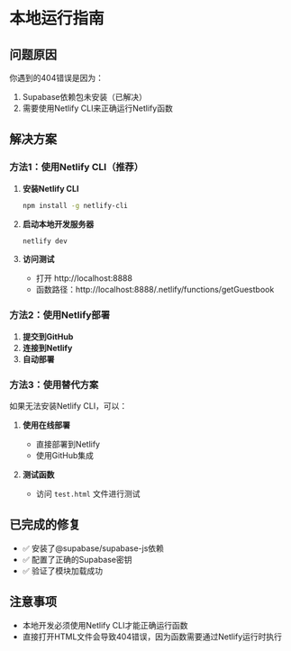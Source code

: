 # 本地运行指南

## 问题原因
你遇到的404错误是因为：
1. Supabase依赖包未安装（已解决）
2. 需要使用Netlify CLI来正确运行Netlify函数

## 解决方案

### 方法1：使用Netlify CLI（推荐）

1. **安装Netlify CLI**
   ```bash
   npm install -g netlify-cli
   ```

2. **启动本地开发服务器**
   ```bash
   netlify dev
   ```

3. **访问测试**
   - 打开 http://localhost:8888
   - 函数路径：http://localhost:8888/.netlify/functions/getGuestbook

### 方法2：使用Netlify部署

1. **提交到GitHub**
2. **连接到Netlify**
3. **自动部署**

### 方法3：使用替代方案

如果无法安装Netlify CLI，可以：

1. **使用在线部署**
   - 直接部署到Netlify
   - 使用GitHub集成

2. **测试函数**
   - 访问 `test.html` 文件进行测试

## 已完成的修复
- ✅ 安装了@supabase/supabase-js依赖
- ✅ 配置了正确的Supabase密钥
- ✅ 验证了模块加载成功

## 注意事项
- 本地开发必须使用Netlify CLI才能正确运行函数
- 直接打开HTML文件会导致404错误，因为函数需要通过Netlify运行时执行